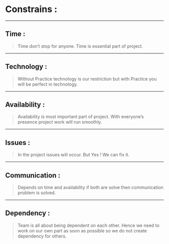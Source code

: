 # Constrains :

---

## Time :

> Time don’t stop for anyone. Time is essential part of project.

---

## Technology :

> Without Practice technology is our restriction but with Practice you will be
> perfect in technology.

---

## Availability :

> Availability is most important part of project. With everyone’s presence
> project work will run smoothly.

---

## Issues :

> In the project issues will occur. But Yes ! We can fix it.

---

## Communication :

> Depends on time and availability if both are solve then communication problem
> is solved.

---

## Dependency :

> Team is all about being dependent on each other. Hence we need to work on our
> own part as soon as possible so we do not create dependency for others.
